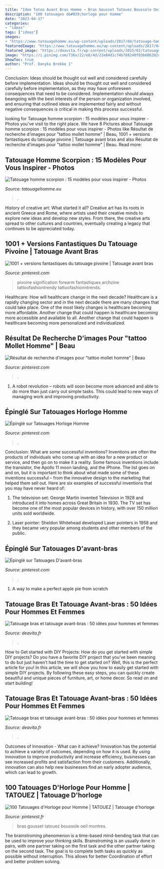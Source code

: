 ```yaml
---
title: "Idee Tatoo Avant Bras Homme ~ Bras Gousset Tatouez Boussole Oeil Montres"
description: "100 tatouages d&#039;horloge pour homme"
date: "2023-04-17"
categories:
- "ideas"
tags: ["ideas"]
images:
- "https://www.tatouagehomme.eu/wp-content/uploads/2017/04/tatouage-homme-scorpion.jpg"
featuredImage: "https://www.tatouagehomme.eu/wp-content/uploads/2017/04/tatouage-homme-scorpion.jpg"
featured_image: "https://deavita.fr/wp-content/uploads/2015/02/tatouage-avant-bras-homme-bateau-voile-expressif.jpg"
image: "https://i.pinimg.com/736x/22/e8/4d/22e84d1c74b788240f03b606202c6939.jpg"
ShowToc: true
author: "Prof. Danyka Brekke I"
---
```



Conclusion: Ideas should be thought out well and considered carefully before implementation.
Ideas should be thought out well and considered carefully before implementation, as they may have unforeseen consequences that need to be considered. Implementation should always beangoing with the best interests of the person or organization involved, and ensuring that outlined ideas are implemented fairly and without negative consequences is critical in making this process successful.

	

		
looking for Tatouage homme scorpion : 15 modèles pour vous inspirer - Photos you've visit to the right place. We have 8 Pictures about Tatouage homme scorpion : 15 modèles pour vous inspirer - Photos like Résultat de recherche d&#039;images pour &quot;tattoo mollet homme&quot; | Beau, 1001 + versions fantastiques du tatouage pivoine | Tatouage avant bras and also Résultat de recherche d&#039;images pour &quot;tattoo mollet homme&quot; | Beau. Read more:
		
    
## Tatouage Homme Scorpion : 15 Modèles Pour Vous Inspirer - Photos

<img loading=lazy src="https://www.tatouagehomme.eu/wp-content/uploads/2017/04/tatouage-homme-scorpion.jpg" onerror="this.onerror=null;this.src='https://tse3.mm.bing.net/th?id=OIP.9HxIIA6rYyZ_bkWFYvSOyAHaFj&amp;pid=15.1';" alt="Tatouage homme scorpion : 15 modèles pour vous inspirer - Photos">

_Source: tatouagehomme.eu_

>. 

	

History of creative art: What started it all?
Creative art has its roots in ancient Greece and Rome, where artists used their creative minds to explore new ideas and develop new styles. From there, the creative arts spread to other cultures and countries, eventually creating a legacy that continues to be appreciated today.

    
## 1001 + Versions Fantastiques Du Tatouage Pivoine | Tatouage Avant Bras

<img loading=lazy src="https://i.pinimg.com/736x/d8/90/44/d8904463585ed1f4efb862fa8c2acd0b.jpg" onerror="this.onerror=null;this.src='https://tse4.mm.bing.net/th?id=OIP.lWd_ZI4ybuHvg8Rg80ozmQHaJP&amp;pid=15.1';" alt="1001 + versions fantastiques du tatouage pivoine | Tatouage avant bras">

_Source: pinterest.com_

>pivoine signification forearm fantastiques archzine tattoofashiontrendy tattoofashionntrends. 

	

Healthcare: How will healthcare change in the next decade?
Healthcare is a rapidly changing sector and in the next decade there are many changes that could take place. One of the most likely changes is healthcare becoming more affordable. Another change that could happen is healthcare becoming more accessible and available to all. Another change that could happen is healthcare becoming more personalized and individualized.

    
## Résultat De Recherche D&#039;images Pour &quot;tattoo Mollet Homme&quot; | Beau

<img loading=lazy src="https://i.pinimg.com/736x/22/e8/4d/22e84d1c74b788240f03b606202c6939.jpg" onerror="this.onerror=null;this.src='https://tse3.mm.bing.net/th?id=OIP.cRSd7anLct6UYIgQ_HWMcgHaLB&amp;pid=15.1';" alt="Résultat de recherche d&#039;images pour &quot;tattoo mollet homme&quot; | Beau">

_Source: pinterest.com_

>. 

	

1. A robot revolution – robots will soon become more advanced and able to do more than just carry out simple tasks. This could lead to new ways of managing work and improving productivity.

    
## Épinglé Sur Tatouages Horloge Homme

<img loading=lazy src="https://i.pinimg.com/736x/02/b5/e1/02b5e1461630c4967a4f53891fdcc830.jpg" onerror="this.onerror=null;this.src='https://tse4.mm.bing.net/th?id=OIP.-n_WIqRlz-X8bILQmby5OwHaIs&amp;pid=15.1';" alt="Épinglé sur Tatouages Horloge Homme">

_Source: pinterest.com_

>. 

	

Conclusion: What are some successful inventions?
Inventions are often the products of individuals who come up with an idea for a new product or service, and then go on to make it a reality. Some famous inventions include the transistor, the Apollo 11 moon landing, and the iPhone. The list goes on and on, but it is important to think about what made some of these inventions successful – from the innovative design to the marketing that helped them sell out. Here are six examples of successful inventions that you may have never heard of:
1. The television set: George Martin invented Television in 1928 and introduced it into homes across Great Britain in 1930. The TV set has become one of the most popular devices in history, with over 150 million units sold worldwide.

2. Laser pointer: Sheldon Whitehead developed Laser pointers in 1958 and they became very popular among students and other members of the public.

    
## Épinglé Sur Tatouages D&#039;avant-bras

<img loading=lazy src="https://i.pinimg.com/736x/e1/d2/68/e1d2685ae400efed0f48b1c93ac6d9e2.jpg" onerror="this.onerror=null;this.src='https://tse2.mm.bing.net/th?id=OIP.vmxoAkQalf50IXKaz0kRGQHaGc&amp;pid=15.1';" alt="Épinglé sur Tatouages D&#039;avant-bras">

_Source: pinterest.com_

>. 

	

1. A way to make a perfect apple pie from scratch 

    
## Tatouage Bras Et Tatouage Avant-bras : 50 Idées Pour Hommes Et Femmes

<img loading=lazy src="https://deavita.fr/wp-content/uploads/2015/02/tatouage-avant-bras-homme-bioméchanique.jpg" onerror="this.onerror=null;this.src='https://tse1.mm.bing.net/th?id=OIP.aQlvI_PP_GlnyDmXU6JI8AHaJ5&amp;pid=15.1';" alt="Tatouage bras et tatouage avant-bras : 50 idées pour hommes et femmes">

_Source: deavita.fr_

>. 

	

How to Get started with DIY Projects: How do you get started with simple DIY projects?
Do you have a favorite DIY project that you’ve been meaning to do but just haven’t had the time to get started on? Well, this is the perfect article for you! In this article, we will show you how to easily get started with simple DIY projects. By following these easy steps, you can quickly create beautiful and unique pieces of furniture, art, or home decor. So read on and start building!

    
## Tatouage Bras Et Tatouage Avant-bras : 50 Idées Pour Hommes Et Femmes

<img loading=lazy src="https://deavita.fr/wp-content/uploads/2015/02/tatouage-avant-bras-homme-bateau-voile-expressif.jpg" onerror="this.onerror=null;this.src='https://tse3.mm.bing.net/th?id=OIP.x2bq-MHVui37me0eNtxTpQHaLx&amp;pid=15.1';" alt="Tatouage bras et tatouage avant-bras : 50 idées pour hommes et femmes">

_Source: deavita.fr_

>. 

	

Outcomes of Innovation - What can it achieve?
Innovation has the potential to achieve a variety of outcomes, depending on how it is used. By using innovation to improve productivity and increase efficiency, businesses can see increased profits and satisfaction from their customers. Additionally, innovation can also help new businesses find an early adopter audience, which can lead to growth.

    
## 100 Tatouages D&#039;Horloge Pour Homme | TATOUEZ | Tatouage D&#039;horloge

<img loading=lazy src="https://i.pinimg.com/736x/7b/f7/02/7bf702148c04bf28ef88e43b6ce24320.jpg" onerror="this.onerror=null;this.src='https://tse3.mm.bing.net/th?id=OIP.KFBuGRc2MtoHKwFTTgAxGgHaHa&amp;pid=15.1';" alt="100 Tatouages d&#039;Horloge pour Homme | TATOUEZ | Tatouage d&#039;horloge">

_Source: pinterest.fr_

>bras gousset tatouez boussole oeil montres. 

	

The brainstroming phenomenon is a time-based mind-bending task that can be used to improve your thinking skills. Brainstroming is an usually done in pairs, with one partner taking on the first task and the other partner taking on the second task. The goal is to complete both tasks as quickly as possible without interruption. This allows for better Coordination of effort and better problem solving.

